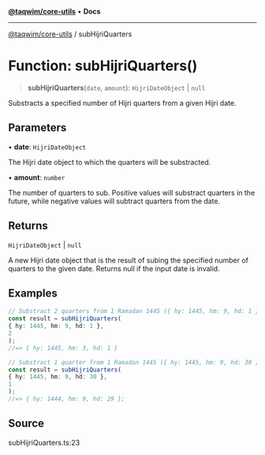 [**@taqwim/core-utils**](../README.md) • **Docs**

***

[@taqwim/core-utils](../globals.md) / subHijriQuarters

# Function: subHijriQuarters()

> **subHijriQuarters**(`date`, `amount`): `HijriDateObject` \| `null`

Substracts a specified number of Hijri quarters from a given Hijri date.

## Parameters

• **date**: `HijriDateObject`

The Hijri date object to which the quarters will be substracted.

• **amount**: `number`

The number of quarters to sub. Positive values will substract quarters in the future, while negative values will subtract quarters from the date.

## Returns

`HijriDateObject` \| `null`

A new Hijri date object that is the result of subing the specified number of quarters to the given date. Returns null if the input date is invalid.

## Examples

```ts
// Substract 2 quarters from 1 Ramadan 1445 ({ hy: 1445, hm: 9, hd: 1 })
const result = subHijriQuarters(
{ hy: 1445, hm: 9, hd: 1 },
2
);
//=> { hy: 1445, hm: 3, hd: 1 }
```

```ts
// Substract 1 quarter from 1 Ramadan 1445 ({ hy: 1445, hm: 9, hd: 30 }) and adjust the month
const result = subHijriQuarters(
{ hy: 1445, hm: 9, hd: 30 },
1
);
//=> { hy: 1444, hm: 9, hd: 29 };
```

## Source

subHijriQuarters.ts:23
